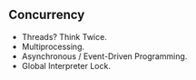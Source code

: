 
## Concurrency

- Threads? Think Twice.
- Multiprocessing.
- Asynchronous / Event-Driven Programming.
- Global Interpreter Lock.

